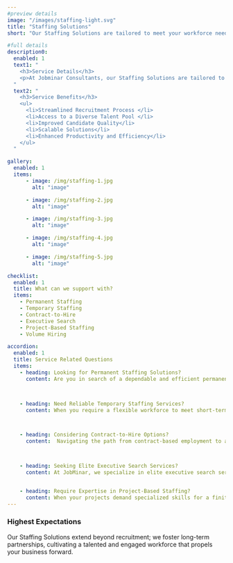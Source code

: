 ```yaml
---
#preview details
image: "/images/staffing-light.svg"
title: "Staffing Solutions"
short: "Our Staffing Solutions are tailored to meet your workforce needs"

#full details
description0:
  enabled: 1
  text1: "
    <h3>Service Details</h3>
    <p>At Jobminar Consultants, our Staffing Solutions are tailored to meet your workforce needs with precision, connecting you with top talent in your industry. With a commitment to excellence and a data-driven approach, we empower businesses to build high-performing teams that drive success.</p>
  "
  text2: "
    <h3>Service Benefits</h3>
    <ul>
      <li>Streamlined Recruitment Process </li>
      <li>Access to a Diverse Talent Pool </li>
      <li>Improved Candidate Quality</li>
      <li>Scalable Solutions</li>
      <li>Enhanced Productivity and Efficiency</li>
    </ul>
  "

gallery: 
  enabled: 1
  items:
      - image: /img/staffing-1.jpg
        alt: "image"

      - image: /img/staffing-2.jpg
        alt: "image"

      - image: /img/staffing-3.jpg
        alt: "image"

      - image: /img/staffing-4.jpg
        alt: "image"

      - image: /img/staffing-5.jpg
        alt: "image"          

checklist:
  enabled: 1
  title: What can we support with?
  items:
    - Permanent Staffing
    - Temporary Staffing
    - Contract-to-Hire
    - Executive Search
    - Project-Based Staffing
    - Volume Hiring

accordion:
  enabled: 1
  title: Service Related Questions
  items:
    - heading: Looking for Permanent Staffing Solutions?
      content: Are you in search of a dependable and efficient permanent staffing solution? Look no further than JobMinar! Our comprehensive permanent staffing services are designed to connect you with top-notch talent that perfectly aligns with your organization's requirements. Our expert recruiters meticulously screen and evaluate candidates to ensure they possess the right skills, experience, and cultural fit for your company. With a commitment to understanding your unique business needs, we strive to deliver candidates who are not only qualified but also passionate about contributing to your company's success in the long term. Partner with us for unparalleled permanent staffing solutions that help you build a strong and cohesive workforce.



    - heading: Need Reliable Temporary Staffing Services?
      content: When you require a flexible workforce to meet short-term demands, JobMinar's reliable temporary staffing services have got you covered. We understand that business needs can be dynamic, and our goal is to provide you with skilled temporary professionals who seamlessly integrate into your operations. Our vast pool of pre-screened and qualified candidates ensures that you can quickly ramp up your team without compromising on quality. Whether you're looking for administrative support, technical expertise, or any other role, our temporary staffing solutions offer the agility and efficiency you need to keep your business running smoothly.



    - heading: Considering Contract-to-Hire Options?
      content:  Navigating the path from contract-based employment to a full-time hire has never been easier than with JobMinar's contract-to-hire options. This approach allows you to assess a candidate's skills, performance, and cultural fit before making a permanent commitment. Our experienced team ensures a seamless transition from contract to full-time employment, streamlining the hiring process and reducing risks. With a focus on building strong relationships between employers and candidates, our contract-to-hire services enable you to make informed decisions that lead to long-term success.



    - heading: Seeking Elite Executive Search Services?
      content: At JobMinar, we specialize in elite executive search services that cater to your organization's most critical leadership needs. Our executive recruitment team is dedicated to identifying, engaging, and presenting high-caliber executives who possess the strategic vision, industry knowledge, and leadership qualities your company requires. We understand the unique challenges of filling top-level positions, and our tailored approach ensures that only the most qualified candidates are presented for your consideration. Partner with us to find the exceptional leaders who will drive your organization's growth and success.


    - heading: Require Expertise in Project-Based Staffing?
      content: When your projects demand specialized skills for a finite period, JobMinar's project-based staffing expertise comes to the rescue. Our in-depth understanding of various industries allows us to connect you with professionals who possess the specific technical skills and domain knowledge required for successful project execution. We work closely with you to comprehend your project's intricacies and objectives, enabling us to handpick individuals or teams that can hit the ground running. With a focus on delivering results within the project timeline, our project-based staffing solutions ensure that you achieve your goals efficiently and effectively.
---
```


### Highest Expectations

Our Staffing Solutions extend beyond recruitment; we foster long-term partnerships, cultivating a talented and engaged workforce that propels your business forward.
